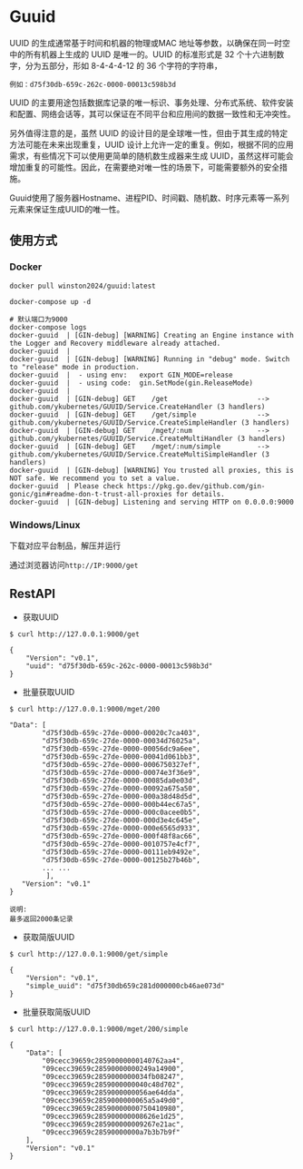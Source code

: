 # Guuid

UUID 的生成通常基于时间和机器的物理或MAC 地址等参数，以确保在同一时空中的所有机器上生成的 UUID 是唯一的。UUID 的标准形式是 32 个十六进制数字，分为五部分，形如 8-4-4-4-12 的 36 个字符的字符串，

`例如：d75f30db-659c-262c-0000-00013c598b3d`

UUID 的主要用途包括数据库记录的唯一标识、事务处理、分布式系统、软件安装和配置、网络会话等，其可以保证在不同平台和应用间的数据一致性和无冲突性。

另外值得注意的是，虽然 UUID 的设计目的是全球唯一性，但由于其生成的特定方法可能在未来出现重复，UUID 设计上允许一定的重复。例如，根据不同的应用需求，有些情况下可以使用更简单的随机数生成器来生成 UUID，虽然这样可能会增加重复的可能性。因此，在需要绝对唯一性的场景下，可能需要额外的安全措施。

Guuid使用了服务器Hostname、进程PID、时间戳、随机数、时序元素等一系列元素来保证生成UUID的唯一性。

## 使用方式

### Docker

```shell
docker pull winston2024/guuid:latest

docker-compose up -d

# 默认端口为9000
docker-compose logs
docker-guuid  | [GIN-debug] [WARNING] Creating an Engine instance with the Logger and Recovery middleware already attached.
docker-guuid  | 
docker-guuid  | [GIN-debug] [WARNING] Running in "debug" mode. Switch to "release" mode in production.
docker-guuid  |  - using env:	export GIN_MODE=release
docker-guuid  |  - using code:	gin.SetMode(gin.ReleaseMode)
docker-guuid  | 
docker-guuid  | [GIN-debug] GET    /get                      --> github.com/ykubernetes/GUUID/Service.CreateHandler (3 handlers)
docker-guuid  | [GIN-debug] GET    /get/simple               --> github.com/ykubernetes/GUUID/Service.CreateSimpleHandler (3 handlers)
docker-guuid  | [GIN-debug] GET    /mget/:num                --> github.com/ykubernetes/GUUID/Service.CreateMultiHandler (3 handlers)
docker-guuid  | [GIN-debug] GET    /mget/:num/simple         --> github.com/ykubernetes/GUUID/Service.CreateMultiSimpleHandler (3 handlers)
docker-guuid  | [GIN-debug] [WARNING] You trusted all proxies, this is NOT safe. We recommend you to set a value.
docker-guuid  | Please check https://pkg.go.dev/github.com/gin-gonic/gin#readme-don-t-trust-all-proxies for details.
docker-guuid  | [GIN-debug] Listening and serving HTTP on 0.0.0.0:9000
```

### Windows/Linux

下载对应平台制品，解压并运行

通过浏览器访问`http://IP:9000/get`

## RestAPI

- 获取UUID

```shell
$ curl http://127.0.0.1:9000/get

{
    "Version": "v0.1",
    "uuid": "d75f30db-659c-262c-0000-00013c598b3d"
}
```

- 批量获取UUID

```shell
$ curl http://127.0.0.1:9000/mget/200

"Data": [
        "d75f30db-659c-27de-0000-00020c7ca403",
        "d75f30db-659c-27de-0000-00034d76025a",
        "d75f30db-659c-27de-0000-00056dc9a6ee",
        "d75f30db-659c-27de-0000-00041d061bb3",
        "d75f30db-659c-27de-0000-0006750327ef",
        "d75f30db-659c-27de-0000-00074e3f36e9",
        "d75f30db-659c-27de-0000-00085da0e03d",
        "d75f30db-659c-27de-0000-00092a675a50",
        "d75f30db-659c-27de-0000-000a38d48d5d",
        "d75f30db-659c-27de-0000-000b44ec67a5",
        "d75f30db-659c-27de-0000-000c0acee0b5",
        "d75f30db-659c-27de-0000-000d3e4c645e",
        "d75f30db-659c-27de-0000-000e6565d933",
        "d75f30db-659c-27de-0000-000f48f8ac66",
        "d75f30db-659c-27de-0000-0010757e4cf7",
        "d75f30db-659c-27de-0000-00111eb9492e",
        "d75f30db-659c-27de-0000-00125b27b46b",
        ... ...
         ],
   "Version": "v0.1"
}

说明:
最多返回2000条记录
```

- 获取简版UUID

```shell
$ curl http://127.0.0.1:9000/get/simple

{
    "Version": "v0.1",
    "simple_uuid": "d75f30db659c281d000000cb46ae073d"
}
```

- 批量获取简版UUID

```shell
$ curl http://127.0.0.1:9000/mget/200/simple

{
    "Data": [
        "09cecc39659c28590000000140762aa4",
        "09cecc39659c28590000000249a14900",
        "09cecc39659c2859000000034fb08247",
        "09cecc39659c2859000000040c48d702",
        "09cecc39659c2859000000056ae64dda",
        "09cecc39659c2859000000065a5a49d0",
        "09cecc39659c28590000000750410980",
        "09cecc39659c285900000008626e1d25",
        "09cecc39659c285900000009267e21ac",
        "09cecc39659c28590000000a7b3b7b9f"
    ],
    "Version": "v0.1"
}
```

